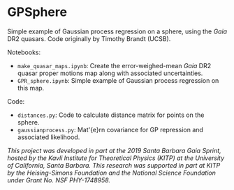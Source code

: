 # GPSphere

Simple example of Gaussian process regression on a sphere, using the _Gaia_ DR2 quasars. Code originally by Timothy Brandt (UCSB). 

Notebooks:
- `make_quasar_maps.ipynb`: Create the error-weighed-mean _Gaia_ DR2 quasar proper motions map along with associated uncertainties.
- `GPR_sphere.ipynb`: Simple example of Gaussian process regression on this map.

Code:
- `distances.py`: Code to calculate distance matrix for points on the sphere.
- `gaussianprocess.py`: Mat'{e}rn covariance for GP repression and associated likelihood.

_This project was developed in part at the 2019 Santa Barbara Gaia Sprint, hosted by the Kavli Institute for Theoretical Physics (KITP) at the University of California, Santa Barbara. This research was supported in part at KITP by the Heising-Simons Foundation and the National Science Foundation under Grant No. NSF PHY-1748958._
